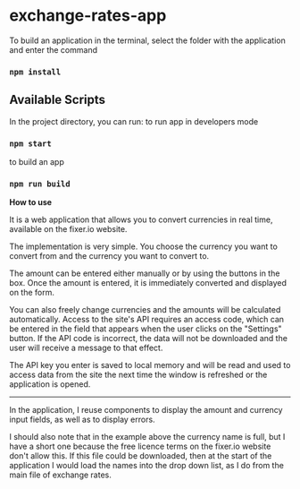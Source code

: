 # exchange-rates-app


To build an application in the terminal, select the folder with the application and enter the command
### `npm install`

## Available Scripts
In the project directory, you can run:
to run app in developers mode
### `npm start`

to build an app
### `npm run build`

__How to use__

It is a web application that allows you to convert currencies in real time, available on the fixer.io website.

The implementation is very simple. You choose the currency you want to convert from and the currency you want to convert to.

The amount can be entered either manually or by using the buttons in the box. Once the amount is entered, it is immediately converted and displayed on the form.

You can also freely change currencies and the amounts will be calculated automatically. Access to the site's API requires an access code, which can be entered in the field that appears when the user clicks on the "Settings" button. If the API code is incorrect, the data will not be downloaded and the user will receive a message to that effect.

The API key you enter is saved to local memory and will be read and used to access data from the site the next time the window is refreshed or the application is opened.

---

In the application, I reuse components to display the amount and currency input fields, as well as to display errors.

I should also note that in the example above the currency name is full, but I have a short one because the free licence terms on the fixer.io website don't allow this. 
If this file could be downloaded, then at the start of the application I would load the names into the drop down list, as I do from the main file of exchange rates.